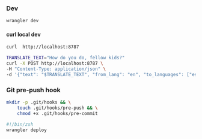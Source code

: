
### Dev
```sh
wrangler dev
```

#### curl local dev

```sh
curl  http://localhost:8787
```

```sh
TRANSLATE_TEXT="How do you do, fellow kids?"
curl -X POST http://localhost:8787 \
-H "Content-Type: application/json" \
-d '{"text": "$TRANSLATE_TEXT", "from_lang": "en", "to_languages": ["es", "fr", "de"]}'

```

### Git pre-push hook
```sh
mkdir -p .git/hooks && \
	touch .git/hooks/pre-push && \
	chmod +x .git/hooks/pre-commit
```


```sh
#!/bin/zsh
wrangler deploy
```
